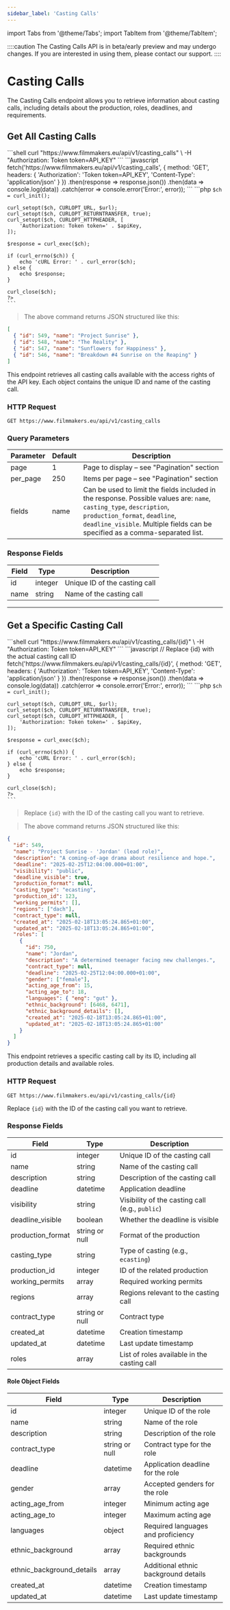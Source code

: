 ```yaml
---
sidebar_label: 'Casting Calls'
---
```


import Tabs from '@theme/Tabs';
import TabItem from '@theme/TabItem';

::::caution
The Casting Calls API is in beta/early preview and may undergo changes. If you are interested in using them, please contact our support.
::::

# Casting Calls

The Casting Calls endpoint allows you to retrieve information about casting calls, including details about the production, roles, deadlines, and requirements.

## Get All Casting Calls

<Tabs groupId="api-examples">
  <TabItem value="curl" label="cURL" default>
    ```shell
    curl "https://www.filmmakers.eu/api/v1/casting_calls" \
      -H "Authorization: Token token=API_KEY"
    ```
  </TabItem>
  <TabItem value="javascript" label="JavaScript (Fetch)">
    ```javascript
    fetch('https://www.filmmakers.eu/api/v1/casting_calls', {
      method: 'GET',
      headers: {
        'Authorization': 'Token token=API_KEY',
        'Content-Type': 'application/json'
      }
    })
    .then(response => response.json())
    .then(data => console.log(data))
    .catch(error => console.error('Error:', error));
    ```
  </TabItem>
  <TabItem value="php" label="PHP (cURL)">
    ```php
    <?php
    $apiKey = 'API_KEY'; // Replace with your actual API key
    $url = "https://www.filmmakers.eu/api/v1/casting_calls";

    $ch = curl_init();

    curl_setopt($ch, CURLOPT_URL, $url);
    curl_setopt($ch, CURLOPT_RETURNTRANSFER, true);
    curl_setopt($ch, CURLOPT_HTTPHEADER, [
        'Authorization: Token token=' . $apiKey,
    ]);

    $response = curl_exec($ch);

    if (curl_errno($ch)) {
        echo 'cURL Error: ' . curl_error($ch);
    } else {
        echo $response;
    }

    curl_close($ch);
    ?>
    ```
  </TabItem>
</Tabs>

> The above command returns JSON structured like this:

```json
[
  { "id": 549, "name": "Project Sunrise" },
  { "id": 548, "name": "The Reality" },
  { "id": 547, "name": "Sunflowers for Happiness" },
  { "id": 546, "name": "Breakdown #4 Sunrise on the Reaping" }
]
```

This endpoint retrieves all casting calls available with the access rights of the API key. Each object contains the unique ID and name of the casting call.

### HTTP Request

`GET https://www.filmmakers.eu/api/v1/casting_calls`

### Query Parameters

Parameter | Default | Description
--------- | ------- | -----------
page | 1 | Page to display – see "Pagination" section
per_page | 250 | Items per page – see "Pagination" section
fields | name | Can be used to limit the fields included in the response. Possible values are: `name`, `casting_type`, `description`, `production_format`, `deadline`, `deadline_visible`. Multiple fields can be specified as a comma-separated list.

### Response Fields

Field | Type | Description
----- | ---- | -----------
id | integer | Unique ID of the casting call
name | string | Name of the casting call

---

## Get a Specific Casting Call

<Tabs groupId="api-examples">
  <TabItem value="curl" label="cURL" default>
    ```shell
    curl "https://www.filmmakers.eu/api/v1/casting_calls/{id}" \
      -H "Authorization: Token token=API_KEY"
    ```
  </TabItem>
  <TabItem value="javascript" label="JavaScript (Fetch)">
    ```javascript
    // Replace {id} with the actual casting call ID
    fetch('https://www.filmmakers.eu/api/v1/casting_calls/{id}', {
      method: 'GET',
      headers: {
        'Authorization': 'Token token=API_KEY',
        'Content-Type': 'application/json'
      }
    })
    .then(response => response.json())
    .then(data => console.log(data))
    .catch(error => console.error('Error:', error));
    ```
  </TabItem>
  <TabItem value="php" label="PHP (cURL)">
    ```php
    <?php
    $apiKey = 'API_KEY'; // Replace with your actual API key
    $castingCallId = '{id}'; // Replace {id} with the actual casting call ID
    $url = "https://www.filmmakers.eu/api/v1/casting_calls/" . $castingCallId;

    $ch = curl_init();

    curl_setopt($ch, CURLOPT_URL, $url);
    curl_setopt($ch, CURLOPT_RETURNTRANSFER, true);
    curl_setopt($ch, CURLOPT_HTTPHEADER, [
        'Authorization: Token token=' . $apiKey,
    ]);

    $response = curl_exec($ch);

    if (curl_errno($ch)) {
        echo 'cURL Error: ' . curl_error($ch);
    } else {
        echo $response;
    }

    curl_close($ch);
    ?>
    ```
  </TabItem>
</Tabs>

> Replace `{id}` with the ID of the casting call you want to retrieve.

> The above command returns JSON structured like this:

```json
{
  "id": 549,
  "name": "Project Sunrise - 'Jordan' (lead role)",
  "description": "A coming-of-age drama about resilience and hope.",
  "deadline": "2025-02-25T12:04:00.000+01:00",
  "visibility": "public",
  "deadline_visible": true,
  "production_format": null,
  "casting_type": "ecasting",
  "production_id": 123,
  "working_permits": [],
  "regions": ["dach"],
  "contract_type": null,
  "created_at": "2025-02-18T13:05:24.865+01:00",
  "updated_at": "2025-02-18T13:05:24.865+01:00",
  "roles": [
    {
      "id": 750,
      "name": "Jordan",
      "description": "A determined teenager facing new challenges.",
      "contract_type": null,
      "deadline": "2025-02-25T12:04:00.000+01:00",
      "gender": ["female"],
      "acting_age_from": 15,
      "acting_age_to": 18,
      "languages": { "eng": "gut" },
      "ethnic_background": [6468, 6471],
      "ethnic_background_details": [],
      "created_at": "2025-02-18T13:05:24.865+01:00",
      "updated_at": "2025-02-18T13:05:24.865+01:00"
    }
  ]
}
```

This endpoint retrieves a specific casting call by its ID, including all production details and available roles.

### HTTP Request

`GET https://www.filmmakers.eu/api/v1/casting_calls/{id}`

Replace `{id}` with the ID of the casting call you want to retrieve.

### Response Fields

Field | Type | Description
----- | ---- | -----------
id | integer | Unique ID of the casting call
name | string | Name of the casting call
description | string | Description of the casting call
deadline | datetime | Application deadline
visibility | string | Visibility of the casting call (e.g., `public`)
deadline_visible | boolean | Whether the deadline is visible
production_format | string or null | Format of the production
casting_type | string | Type of casting (e.g., `ecasting`)
production_id | integer | ID of the related production
working_permits | array | Required working permits
regions | array | Regions relevant to the casting call
contract_type | string or null | Contract type
created_at | datetime | Creation timestamp
updated_at | datetime | Last update timestamp
roles | array | List of roles available in the casting call

#### Role Object Fields

Field | Type | Description
----- | ---- | -----------
id | integer | Unique ID of the role
name | string | Name of the role
description | string | Description of the role
contract_type | string or null | Contract type for the role
deadline | datetime | Application deadline for the role
gender | array | Accepted genders for the role
acting_age_from | integer | Minimum acting age
acting_age_to | integer | Maximum acting age
languages | object | Required languages and proficiency
ethnic_background | array | Required ethnic backgrounds
ethnic_background_details | array | Additional ethnic background details
created_at | datetime | Creation timestamp
updated_at | datetime | Last update timestamp

